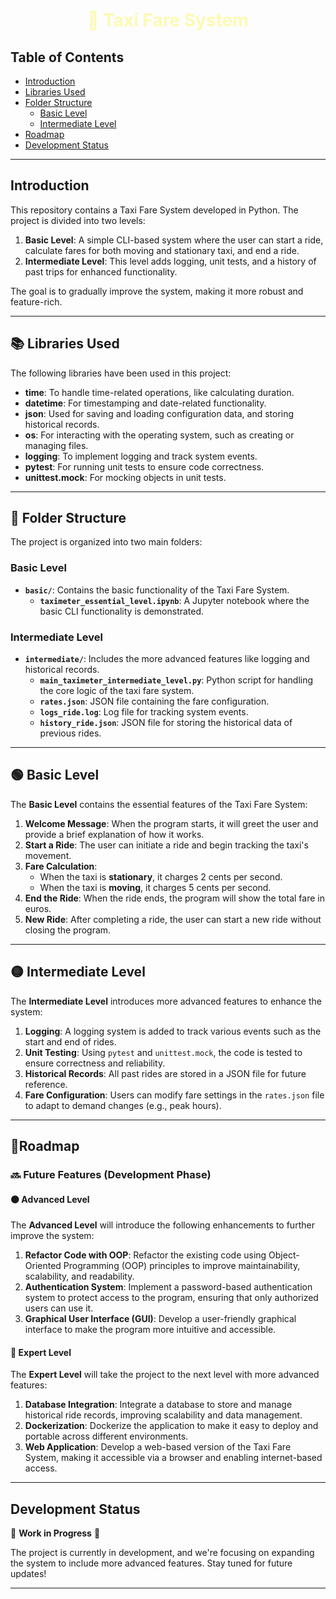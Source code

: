 # <center> <span style="color:#fcfab3"> 🚖 Taxi Fare System </span> </center>

## Table of Contents
- [Introduction](#introduction)
- [Libraries Used](#libraries-used)
- [Folder Structure](#folder-structure)
  - [Basic Level](#basic-level)
  - [Intermediate Level](#intermediate-level)
- [Roadmap](#roadmap)
- [Development Status](#development-status)

---

## Introduction

This repository contains a Taxi Fare System developed in Python. The project is divided into two levels:

1. **Basic Level**: A simple CLI-based system where the user can start a ride, calculate fares for both moving and stationary taxi, and end a ride.
2. **Intermediate Level**: This level adds logging, unit tests, and a history of past trips for enhanced functionality.

The goal is to gradually improve the system, making it more robust and feature-rich.

---

## 📚 Libraries Used
 
The following libraries have been used in this project:

- **time**: To handle time-related operations, like calculating duration.
- **datetime**: For timestamping and date-related functionality.
- **json**: Used for saving and loading configuration data, and storing historical records.
- **os**: For interacting with the operating system, such as creating or managing files.
- **logging**: To implement logging and track system events.
- **pytest**: For running unit tests to ensure code correctness.
- **unittest.mock**: For mocking objects in unit tests.

---

## 📂 Folder Structure

The project is organized into two main folders:

### Basic Level
- **`basic/`**: Contains the basic functionality of the Taxi Fare System.
  - **`taximeter_essential_level.ipynb`**: A Jupyter notebook where the basic CLI functionality is demonstrated.

### Intermediate Level
- **`intermediate/`**: Includes the more advanced features like logging and historical records.
  - **`main_taximeter_intermediate_level.py`**: Python script for handling the core logic of the taxi fare system.
  - **`rates.json`**: JSON file containing the fare configuration.
  - **`logs_ride.log`**: Log file for tracking system events.
  - **`history_ride.json`**: JSON file for storing the historical data of previous rides.

---

## 🟢 Basic Level

The **Basic Level** contains the essential features of the Taxi Fare System:

1. **Welcome Message**: When the program starts, it will greet the user and provide a brief explanation of how it works.
2. **Start a Ride**: The user can initiate a ride and begin tracking the taxi's movement.
3. **Fare Calculation**:
    - When the taxi is **stationary**, it charges 2 cents per second.
    - When the taxi is **moving**, it charges 5 cents per second.
4. **End the Ride**: When the ride ends, the program will show the total fare in euros.
5. **New Ride**: After completing a ride, the user can start a new ride without closing the program.

---

## 🟡 Intermediate Level

The **Intermediate Level** introduces more advanced features to enhance the system:

1. **Logging**: A logging system is added to track various events such as the start and end of rides.
2. **Unit Testing**: Using `pytest` and `unittest.mock`, the code is tested to ensure correctness and reliability.
3. **Historical Records**: All past rides are stored in a JSON file for future reference.
4. **Fare Configuration**: Users can modify fare settings in the `rates.json` file to adapt to demand changes (e.g., peak hours).

---

## 📍Roadmap

### 🔜 Future Features (Development Phase)
#### 🟠 Advanced Level
The **Advanced Level** will introduce the following enhancements to further improve the system:

1. **Refactor Code with OOP**: Refactor the existing code using Object-Oriented Programming (OOP) principles to improve maintainability, scalability, and readability.
2. **Authentication System**: Implement a password-based authentication system to protect access to the program, ensuring that only authorized users can use it.
3. **Graphical User Interface (GUI)**: Develop a user-friendly graphical interface to make the program more intuitive and accessible.

#### 🔴 Expert Level
The **Expert Level** will take the project to the next level with more advanced features:

1. **Database Integration**: Integrate a database to store and manage historical ride records, improving scalability and data management.
2. **Dockerization**: Dockerize the application to make it easy to deploy and portable across different environments.
3. **Web Application**: Develop a web-based version of the Taxi Fare System, making it accessible via a browser and enabling internet-based access.
---

## Development Status

🚧 **Work in Progress** 🚧 

The project is currently in development, and we're focusing on expanding the system to include more advanced features. Stay tuned for future updates!

---
